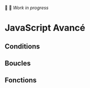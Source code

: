 🚨 🧰 *Work in progress*

# JavaScript Avancé

## 

## Conditions

<!-- omit in toc -->
####
## Boucles

## Fonctions
